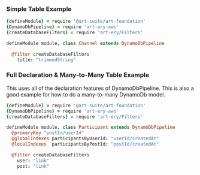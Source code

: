 ### Simple Table Example

```coffeescript
{defineModule} = require '@art-suite/art-foundation'
{DynamoDbPipeline} = require 'art-ery-aws'
{createDatabaseFilters} = require 'art-ery/Filters'

defineModule module, class Channel extends DynamoDbPipeline

  @filter createDatabaseFilters
    title: "trimmedString"
```

### Full Declaration & Many-to-Many Table Example

This uses all of the declaration features of DynamoDbPipeline. This is also a good example for how to do a many-to-many DynamoDb model.

```coffeescript
{defineModule} = require '@art-suite/art-foundation'
{DynamoDbPipeline} = require 'art-ery-aws'
{createDatabaseFilters} = require 'art-ery/Filters'

defineModule module, class Participant extends DynamoDbPipeline
  @primaryKey "postId/userId"
  @globalIndexes participantsByUserId: "userId/createdAt"
  @localIndexes  participantsByPostId: "postId/createdAt"

  @filter createDatabaseFilters
    user: "link"
    post: "link"
```